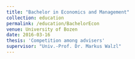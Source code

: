 ```yaml
---
title: "Bachelor in Economics and Management"
collection: education
permalink: /education/BachelorEcon
venue: University of Bozen
date: 2016-03-16
thesis: 'Competition among advisers'
supervisor: "Univ.-Prof. Dr. Markus Walzl"
---
```

